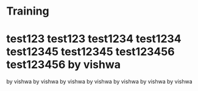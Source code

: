 # Training
test123
test123
test1234
test1234
test12345
test12345
test123456
test123456
by vishwa
=================================================================
by vishwa
by vishwa
by vishwa
by vishwa
by vishwa
by vishwa
by vishwa
